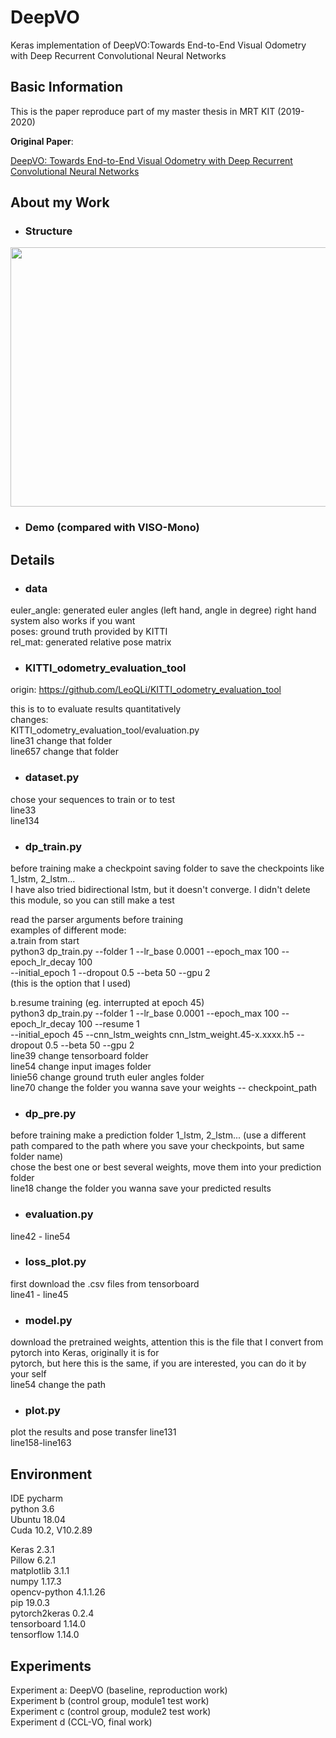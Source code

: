 # DeepVO
Keras implementation of DeepVO:Towards End-to-End Visual Odometry with Deep Recurrent Convolutional Neural Networks

Basic Information
------------------------------
This is the paper reproduce part of my master thesis in MRT KIT (2019-2020)  

**Original Paper**:

[DeepVO: Towards End-to-End Visual Odometry with Deep Recurrent Convolutional Neural Networks](https://arxiv.org/abs/1709.08429)

About my Work
------------------------------
* ### Structure
<div align=left><img src="https://raw.githubusercontent.com/Zh-cy/images/master/DeepVO/cclvo.png" height="415" width="855"/> </div> 

* ### Demo (compared with VISO-Mono)


Details
------------------------------
* ### data
euler_angle: generated euler angles (left hand, angle in degree) right hand system also works if you want  
poses: ground truth provided by KITTI  
rel_mat: generated relative pose matrix  

* ### KITTI_odometry_evaluation_tool
origin: https://github.com/LeoQLi/KITTI_odometry_evaluation_tool  

this is to to evaluate results quantitatively  
changes:  
KITTI_odometry_evaluation_tool/evaluation.py  
line31 change that folder  
line657 change that folder  

* ### dataset.py
chose your sequences to train or to test  
line33  
line134  

* ### dp_train.py
before training make a checkpoint saving folder to save the checkpoints like 1_lstm, 2_lstm...  
I have also tried bidirectional lstm, but it doesn't converge. I didn't delete this module, so you can still make a test  
  
read the parser arguments before training  
examples of different mode:  
a.train from start  
python3 dp_train.py --folder 1 --lr_base 0.0001 --epoch_max 100 --epoch_lr_decay 100  
                    --initial_epoch 1 --dropout 0.5 --beta 50 --gpu 2  
(this is the option that I used)  

b.resume training (eg. interrupted at epoch 45)  
python3 dp_train.py --folder 1 --lr_base 0.0001 --epoch_max 100 --epoch_lr_decay 100 --resume 1  
                    --initial_epoch 45 --cnn_lstm_weights cnn_lstm_weight.45-x.xxxx.h5 --dropout 0.5 --beta 50 --gpu 2  
line39 change tensorboard folder  
line54 change input images folder  
linie56 change ground truth euler angles folder  
line70 change the folder you wanna save your weights -- checkpoint_path  


* ### dp_pre.py
before training make a prediction folder  1_lstm, 2_lstm... (use a different path compared to the path where you save your checkpoints, but same folder name)  
chose the best one or best several weights, move them into your prediction folder  
line18 change the folder you wanna save your predicted results  
  
* ### evaluation.py 
line42 - line54  
  
* ### loss_plot.py
first download the .csv files from tensorboard    
line41 - line45  
  
* ### model.py
download the pretrained weights, attention this is the file that I convert from pytorch into Keras, originally it is for  
pytorch, but here this is the same, if you are interested, you can do it by your self  
line54 change the path  
  
* ### plot.py
plot the results and pose transfer
line131  
line158-line163  
  
Environment  
------------------------------
IDE pycharm  
python 3.6  
Ubuntu 18.04  
Cuda 10.2, V10.2.89  

Keras	2.3.1  
Pillow	6.2.1  
matplotlib	3.1.1  
numpy	1.17.3  
opencv-python	4.1.1.26  
pip	19.0.3  
pytorch2keras	0.2.4  
tensorboard	1.14.0  
tensorflow	1.14.0  

Experiments  
------------------------------
Experiment a: DeepVO (baseline, reproduction work)  
Experiment b (control group, module1 test work)  
Experiment c (control group, module2 test work)  
Experiment d (CCL-VO, final work)  
